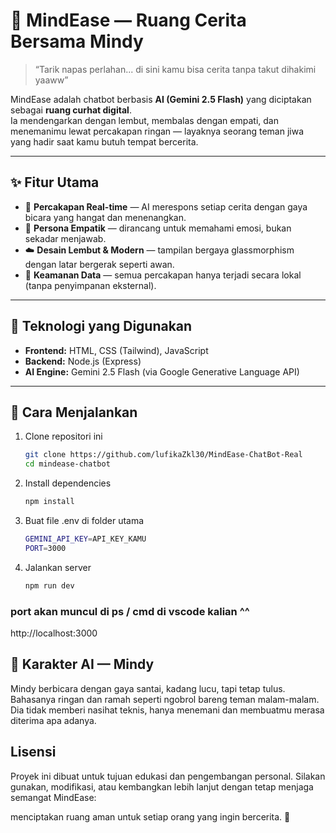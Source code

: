 # 🌿 MindEase — Ruang Cerita Bersama Mindy

> “Tarik napas perlahan... di sini kamu bisa cerita tanpa takut dihakimi yaaww”  

MindEase adalah chatbot berbasis **AI (Gemini 2.5 Flash)** yang diciptakan sebagai **ruang curhat digital**.  
Ia mendengarkan dengan lembut, membalas dengan empati, dan menemanimu lewat percakapan ringan — layaknya seorang teman jiwa yang hadir saat kamu butuh tempat bercerita.  

---

## ✨ Fitur Utama  

- 💬 **Percakapan Real-time** — AI merespons setiap cerita dengan gaya bicara yang hangat dan menenangkan.  
- 🌸 **Persona Empatik** — dirancang untuk memahami emosi, bukan sekadar menjawab.  
- ☁️ **Desain Lembut & Modern** — tampilan bergaya glassmorphism dengan latar bergerak seperti awan.  
- 🔐 **Keamanan Data** — semua percakapan hanya terjadi secara lokal (tanpa penyimpanan eksternal).  

---

## 🧠 Teknologi yang Digunakan  

- **Frontend:** HTML, CSS (Tailwind), JavaScript  
- **Backend:** Node.js (Express)  
- **AI Engine:** Gemini 2.5 Flash (via Google Generative Language API)  

---

## 🚀 Cara Menjalankan  

1. Clone repositori ini  
   ```bash
   git clone https://github.com/lufikaZkl30/MindEase-ChatBot-Real
   cd mindease-chatbot
   
2. Install dependencies
   ```bash
   npm install
   
3. Buat file .env di folder utama 
   ```bash
   GEMINI_API_KEY=API_KEY_KAMU
   PORT=3000

4. Jalankan server 
   ```bash
   npm run dev

### port akan muncul di ps / cmd di vscode kalian ^^
http://localhost:3000

## 🌼 Karakter AI — Mindy

Mindy berbicara dengan gaya santai, kadang lucu, tapi tetap tulus.
Bahasanya ringan dan ramah seperti ngobrol bareng teman malam-malam.
Dia tidak memberi nasihat teknis, hanya menemani dan membuatmu merasa diterima apa adanya.

## Lisensi 

Proyek ini dibuat untuk tujuan edukasi dan pengembangan personal.
Silakan gunakan, modifikasi, atau kembangkan lebih lanjut dengan tetap menjaga semangat MindEase:

menciptakan ruang aman untuk setiap orang yang ingin bercerita. 💜
   
